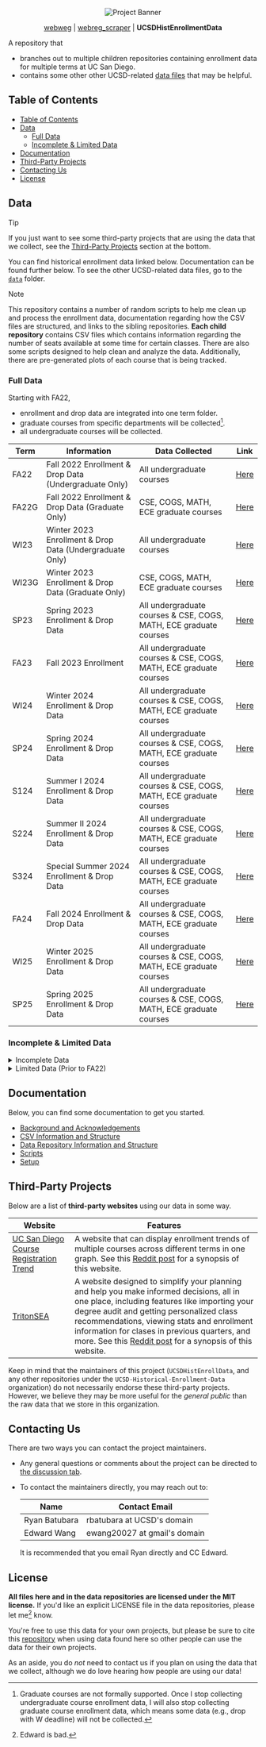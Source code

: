 <p align="center">
  <img src="https://github.com/ewang2002/UCSDHistEnrollData/blob/master/misc/assets/project_banner.png?raw=true"  alt="Project Banner"/>
</p>

<p align="center">
  <a href="https://github.com/ewang2002/webweg">webweg</a> |
  <a href="https://github.com/ewang2002/webreg_scraper">webreg_scraper</a> |
  <b>UCSDHistEnrollmentData</b>
</p>

A repository that 
- branches out to multiple children repositories containing enrollment data for multiple terms at UC San Diego.
- contains some other other UCSD-related [data files](https://github.com/ewang2002/UCSDHistEnrollData/tree/master/data) that may be helpful.

## Table of Contents
- [Table of Contents](#table-of-contents)
- [Data](#data)
  - [Full Data](#full-data)
  - [Incomplete & Limited Data](#incomplete--limited-data)
- [Documentation](#documentation)
- [Third-Party Projects](#third-party-projects)
- [Contacting Us](#contacting-us)
- [License](#license)

  
## Data
> [!TIP]
> If you just want to see some third-party projects that are using the data that we collect, see the [Third-Party Projects](#third-party-projects) section at the bottom.

You can find historical enrollment data linked below. Documentation can be found further below. To see the other UCSD-related data files, go to the [`data`](https://github.com/ewang2002/UCSDHistEnrollData/tree/master/data) folder.

> [!NOTE]
> This repository contains a number of random scripts to help me clean up and process the enrollment data, documentation regarding how the CSV files are structured, and links to the sibling repositories. **Each child repository** contains CSV files which contains information regarding the number of seats available at some time for certain classes. There are also some scripts designed to help clean and analyze the data. Additionally, there are pre-generated plots of each course that is being tracked.

### Full Data
Starting with FA22, 
- enrollment and drop data are integrated into one term folder. 
- graduate courses from specific departments will be collected[^1].
- all undergraduate courses will be collected.

| Term | Information | Data Collected | Link |
| ---- | ----------- | -------------- | ---- |
| FA22 | Fall 2022 Enrollment & Drop Data (Undergraduate Only) | All undergraduate courses | [Here](https://github.com/UCSD-Historical-Enrollment-Data/2022Fall) |
| FA22G | Fall 2022 Enrollment & Drop Data (Graduate Only) | CSE, COGS, MATH, ECE graduate courses | [Here](https://github.com/UCSD-Historical-Enrollment-Data/2022FallGrad) |
| WI23 | Winter 2023 Enrollment & Drop Data (Undergraduate Only) | All undergraduate courses | [Here](https://github.com/UCSD-Historical-Enrollment-Data/2023Winter) |
| WI23G | Winter 2023 Enrollment & Drop Data (Graduate Only) | CSE, COGS, MATH, ECE graduate courses | [Here](https://github.com/UCSD-Historical-Enrollment-Data/2023WinterGrad) |
| SP23 | Spring 2023 Enrollment & Drop Data | All undergraduate courses & CSE, COGS, MATH, ECE graduate courses | [Here](https://github.com/UCSD-Historical-Enrollment-Data/2023Spring) |
| FA23 | Fall 2023 Enrollment | All undergraduate courses & CSE, COGS, MATH, ECE graduate courses | [Here](https://github.com/UCSD-Historical-Enrollment-Data/2023Fall) |
| WI24 | Winter 2024 Enrollment & Drop Data | All undergraduate courses & CSE, COGS, MATH, ECE graduate courses | [Here](https://github.com/UCSD-Historical-Enrollment-Data/2024Winter) |
| SP24 | Spring 2024 Enrollment & Drop Data | All undergraduate courses & CSE, COGS, MATH, ECE graduate courses | [Here](https://github.com/UCSD-Historical-Enrollment-Data/2024Spring) |
| S124 | Summer I 2024 Enrollment & Drop Data | All undergraduate courses & CSE, COGS, MATH, ECE graduate courses | [Here](https://github.com/UCSD-Historical-Enrollment-Data/2024Summer1) |
| S224 | Summer II 2024 Enrollment & Drop Data | All undergraduate courses & CSE, COGS, MATH, ECE graduate courses | [Here](https://github.com/UCSD-Historical-Enrollment-Data/2024Summer2) |
| S324 | Special Summer 2024 Enrollment & Drop Data | All undergraduate courses & CSE, COGS, MATH, ECE graduate courses | [Here](https://github.com/UCSD-Historical-Enrollment-Data/2024Summer3) |
| FA24 | Fall 2024 Enrollment & Drop Data | All undergraduate courses & CSE, COGS, MATH, ECE graduate courses | [Here](https://github.com/UCSD-Historical-Enrollment-Data/2024Fall) |
| WI25 | Winter 2025 Enrollment & Drop Data | All undergraduate courses & CSE, COGS, MATH, ECE graduate courses | [Here](https://github.com/UCSD-Historical-Enrollment-Data/2025Winter) |
| SP25 | Spring 2025 Enrollment & Drop Data | All undergraduate courses & CSE, COGS, MATH, ECE graduate courses | [Here](https://github.com/UCSD-Historical-Enrollment-Data/2025Spring) |

### Incomplete & Limited Data 

<details>
<summary>Incomplete Data</summary>
<br> 

Below, you can find incomplete data. Incomplete data is defined as data with a significant number of missing datapoints (essentially rendering them significantly less valuable than regular datasets).

| Term | Information | Data Collected | Link |
| ---- | ----------- | -------------- | ---- |
| S123 | Summer I 2023 Raw Data | All undergraduate courses (raw data only, see repository for more info) | [Here](https://github.com/UCSD-Historical-Enrollment-Data/2023Summer1) |
| S223 | Summer II 2023 Raw Data | All undergraduate courses (raw data only, see repository for more info) | [Here](https://github.com/UCSD-Historical-Enrollment-Data/2023Summer2) |

</details>

<details>
<summary>Limited Data (Prior to FA22)</summary>
<br> 

The following repositories only contain _limited_ data, and were intended to be long-term test runs to see if the project was feasible. Note that Spring 2022 enrollment data is formatted differently from the data found in other data repositories.

| Term | Information | Data Collected | Link |
| ---- | ----------- | -------------- | ---- |
| SP22 | Spring 2022 Enrollment Data | CSE, COGS, MATH, ECE undergraduate courses | [Here](https://github.com/UCSD-Historical-Enrollment-Data/2022Spring) |
| SP22D | Spring 2022 Drop Data | CSE, COGS, MATH, ECE undergraduate courses | [Here](https://github.com/UCSD-Historical-Enrollment-Data/2022SpringDrop) |
| S122 | Summer I 2022 Enrollment Data | CSE, COGS, MATH, ECE undergraduate courses | [Here](https://github.com/UCSD-Historical-Enrollment-Data/2022Summer1) |
| S122D | Summer I 2022 Drop Data | CSE, COGS, MATH, ECE undergraduate courses | [Here](https://github.com/UCSD-Historical-Enrollment-Data/2022Summer1Drop) |
| S222 | Summer II 2022 Enrollment Data | CSE, COGS, MATH, ECE undergraduate courses | [Here](https://github.com/UCSD-Historical-Enrollment-Data/2022Summer2) |
| S222D | Summer II 2022 Drop Data | CSE, COGS, MATH, ECE undergraduate courses | [Here](https://github.com/UCSD-Historical-Enrollment-Data/2022Summer2Drop) |
| S322 | Summer III 2022 Data | CSE, COGS, MATH, ECE undergraduate courses | [Here](https://github.com/UCSD-Historical-Enrollment-Data/2022Summer3) |

</details>

## Documentation
Below, you can find some documentation to get you started.
- [Background and Acknowledgements](https://github.com/ewang2002/UCSDHistEnrollData/blob/master/docs/background.md)
- [CSV Information and Structure](https://github.com/ewang2002/UCSDHistEnrollData/blob/master/docs/csv_info.md)
- [Data Repository Information and Structure](https://github.com/ewang2002/UCSDHistEnrollData/blob/master/docs/data_repo_info.md)
- [Scripts](https://github.com/ewang2002/UCSDHistEnrollData/blob/master/docs/scripts.md)
- [Setup](https://github.com/ewang2002/UCSDHistEnrollData/blob/master/docs/setup.md)


## Third-Party Projects
Below are a list of **third-party websites** using our data in some way.

| Website | Features |
| ------- | -------- |
| [UC San Diego Course Registration Trend](https://www.ucsdregistration.com/) | A website that can display enrollment trends of multiple courses across different terms in one graph. See this [Reddit post](https://www.reddit.com/r/UCSD/comments/1gjuo36/i_made_a_website_to_help_make_course_registration/) for a synopsis of this website. |
| [TritonSEA](http://triton-sea.com/) | A website designed to simplify your planning and help you make informed decisions, all in one place, including features like importing your degree audit and getting personalized class recommendations, viewing stats and enrollment information for clases in previous quarters, and more. See this [Reddit post](https://www.reddit.com/r/UCSD/comments/1io9qqa/enrollment_made_easier_tritonsea_spring_2025/) for a synopsis of this website. |

Keep in mind that the maintainers of this project (`UCSDHistEnrollData`, and any other repositories under the `UCSD-Historical-Enrollment-Data` organization) do not necessarily endorse these third-party projects. However, we believe they may be more useful for the _general public_ than the raw data that we store in this organization. 

## Contacting Us
There are two ways you can contact the project maintainers.
- Any general questions or comments about the project can be directed to [the discussion tab](https://github.com/orgs/UCSD-Historical-Enrollment-Data/discussions). 
- To contact the maintainers directly, you may reach out to:

  | Name                  | Contact Email                |
  | --------------------- | ---------------------------- |
  | Ryan Batubara         | rbatubara at UCSD's domain   |
  | Edward Wang           | ewang20027 at gmail's domain |

  It is recommended that you email Ryan directly and CC Edward.

## License
**All files here and in the data repositories are licensed under the MIT license.** If you'd like an explicit LICENSE file in the data repositories, please let me[^2] know.

You're free to use this data for your own projects, but please be sure to cite this [repository](https://github.com/UCSD-Historical-Enrollment-Data/UCSDHistEnrollData/) when using data found here so other people can use the data for their own projects.

As an aside, you do _not_ need to contact us if you plan on using the data that we collect, although we do love hearing how people are using our data! 

[^1]: Graduate courses are not formally supported. Once I stop collecting undergraduate course enrollment data, I will also stop collecting graduate course enrollment data, which means some data (e.g., drop with W deadline) will not be collected.

[^2]: Edward is bad. 
